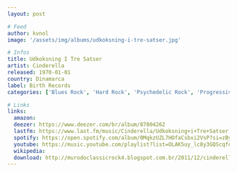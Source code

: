 ```yaml
---
layout: post

# Feed
author: kvnol
image: '/assets/img/albums/udkoksning-i-tre-satser.jpg'

# Infos
title: Udkoksning I Tre Satser
artist: Cinderella
released: 1970-01-01
country: Dinamarca
label: Birth Records
categories: ['Blues Rock', 'Hard Rock', 'Psychedelic Rock', 'Progressive Rock']

# Links
links:
  amazon:
  deezer: https://www.deezer.com/br/album/87804262
  lastfm: https://www.last.fm/music/Cinderella/Udkoksning+i+Tre+Satser
  spotify: https://open.spotify.com/album/0MqkzUZL7HOfaCsbxi2VsP?si=zByQUy5jQlizn7FaTHQnsQ
  youtube: https://music.youtube.com/playlist?list=OLAK5uy_lc8y3GQScqfokGqaAaC5uiMTtktfZqF1k
  wikipedia:
  download: http://murodoclassicrock4.blogspot.com.br/2011/12/cinderella-1970.html
---
```

